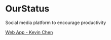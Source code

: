 # OurStatus
Social media platform to encourage productivity

[Web App - Kevin Chen](https://www.ourstat.us/)
